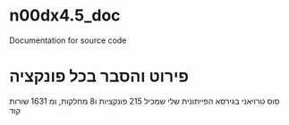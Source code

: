 # n00dx4.5_doc
Documentation for source code

# פירוט והסבר בכל פונקציה

סוס טרויאני בגירסא הפייתונית שלי שמכיל 215 פונקציות ו8 מחלקות, ומ 1631 שורות קוד
